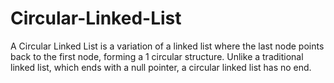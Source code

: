 # Circular-Linked-List
A Circular Linked List is a variation of a linked list where the last node points back to the first node, forming a   1  circular structure.   Unlike a traditional linked list, which ends with a null pointer, a circular linked list has no end. 
